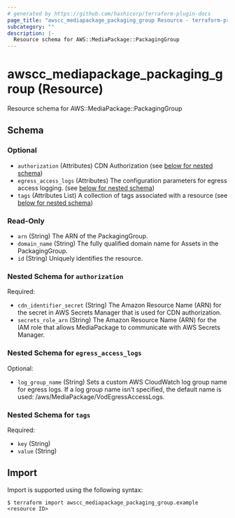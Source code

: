 ```yaml
---
# generated by https://github.com/hashicorp/terraform-plugin-docs
page_title: "awscc_mediapackage_packaging_group Resource - terraform-provider-awscc"
subcategory: ""
description: |-
  Resource schema for AWS::MediaPackage::PackagingGroup
---
```


# awscc_mediapackage_packaging_group (Resource)

Resource schema for AWS::MediaPackage::PackagingGroup



<!-- schema generated by tfplugindocs -->
## Schema

### Optional

- `authorization` (Attributes) CDN Authorization (see [below for nested schema](#nestedatt--authorization))
- `egress_access_logs` (Attributes) The configuration parameters for egress access logging. (see [below for nested schema](#nestedatt--egress_access_logs))
- `tags` (Attributes List) A collection of tags associated with a resource (see [below for nested schema](#nestedatt--tags))

### Read-Only

- `arn` (String) The ARN of the PackagingGroup.
- `domain_name` (String) The fully qualified domain name for Assets in the PackagingGroup.
- `id` (String) Uniquely identifies the resource.

<a id="nestedatt--authorization"></a>
### Nested Schema for `authorization`

Required:

- `cdn_identifier_secret` (String) The Amazon Resource Name (ARN) for the secret in AWS Secrets Manager that is used for CDN authorization.
- `secrets_role_arn` (String) The Amazon Resource Name (ARN) for the IAM role that allows MediaPackage to communicate with AWS Secrets Manager.


<a id="nestedatt--egress_access_logs"></a>
### Nested Schema for `egress_access_logs`

Optional:

- `log_group_name` (String) Sets a custom AWS CloudWatch log group name for egress logs. If a log group name isn't specified, the default name is used: /aws/MediaPackage/VodEgressAccessLogs.


<a id="nestedatt--tags"></a>
### Nested Schema for `tags`

Required:

- `key` (String)
- `value` (String)

## Import

Import is supported using the following syntax:

```shell
$ terraform import awscc_mediapackage_packaging_group.example <resource ID>
```
